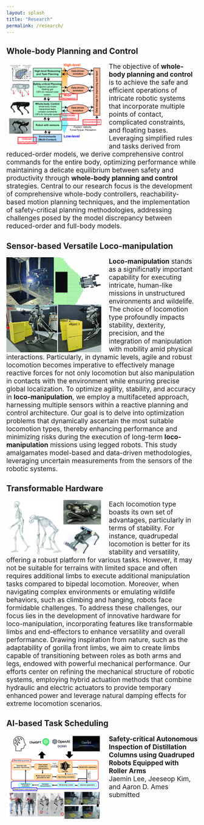 ```yaml
---
layout: splash
title: "Research"
permalink: /research/
---
```


## Whole-body Planning and Control

<img src="/assets/images/whole_body_control.jpg" align="left" width="250px" style="margin-right: 20px;"/>
<p style="font-size:13pt;">
  The objective of <b>whole-body planning and control</b> is to achieve the safe and efficient operations of intricate robotic systems that incorporate multiple points of contact, complicated constraints, and floating bases. Leveraging simplified rules and tasks derived from reduced-order models, we derive comprehensive control commands for the entire body, optimizing performance while maintaining a delicate equilibrium between safety and productivity through <b>whole-body planning and control</b> strategies. Central to our research focus is the development of comprehensive whole-body controllers, reachability-based motion planning techniques, and the implementation of safety-critical planning methodologies, addressing challenges posed by the model discrepancy between reduced-order and full-body models.
</p>

## Sensor-based Versatile Loco-manipulation

<img src="/assets/images/perception_based_locomotion.jpg" align="left" width="250px" style="margin-right: 20px;"/>
<p style="font-size:13pt;">
  <b>Loco-manipulation</b> stands as a significnatly important capability for executing intricate, human-like missions in unstructured environments and wildelife. The choice of locomotion type profoundly impacts stability, dexterity, precision, and the integration of manipulation with mobility amid physical interactions. Particularly, in dynamic levels, agile and robust locomotion becomes imperative to effectively manage reactive forces for not only locomotion but also manipulation in contacts with the environment while ensuring precise global localization. To optimize agility, stability, and accuracy in <b>loco-manipulation</b>, we employ a multifaceted approach, harnessing multiple sensors within a reactive planning and control architecture. Our goal is to delve into optimization problems that dynamically ascertain the most suitable locomotion types, thereby enhancing performance and minimizing risks during the execution of long-term <b>loco-manipulation</b> missions using legged robots. This study amalgamates model-based and data-driven methodologies, leveraging uncertain measurements from the sensors of the robotic systems.
</p>

## Transformable Hardware

<img src="/assets/images/transformerable_hardware.jpg" align="left" width="250px" style="margin-right: 20px;"/>
<p style="font-size:13pt;">
  Each locomotion type boasts its own set of advantages, particularly in terms of stability. For instance, quadrupedal locomotion is better for its stability and versatility, offering a robust platform for various tasks. However, it may not be suitable for terrains with limited space and often requires additional limbs to execute additional manipulation tasks compared to bipedal locomotion. Moreover, when navigating complex environments or emulating wildlife behaviors, such as climbing and hanging, robots face formidable challenges. To address these challenges, our focus lies in the development of innovative hardware for loco-manipulation, incorporating features like transformable limbs and end-effectors to enhance versatility and overall performance. Drawing inspiration from nature, such as the adaptability of gorilla front limbs, we aim to create limbs capable of transitioning between roles as both arms and legs, endowed with powerful mechanical performance. Our efforts center on refining the mechanical structure of robotic systems, employing hybrid actuation methods that combine hydraulic and electric actuators to provide temporary enhanced power and leverage natural damping effects for extreme locomotion scenarios.
</p>

## AI-based Task Scheduling

<img src="/assets/images/AI_based.jpg" align="left" width="250px" style="margin-right: 20px;"/>
<p style="font-size:13pt;">
  <b>Safety-critical Autonomous Inspection of Distillation Columns using Quadruped Robots Equipped with Roller Arms</b> <br>
  Jaemin Lee, Jeeseop Kim, and Aaron D. Ames <br>
  submitted 
</p>
